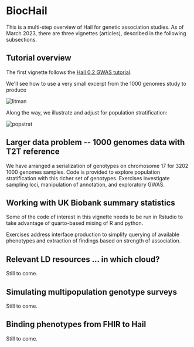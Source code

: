 # BiocHail

This is a multi-step overview of Hail for genetic association
studies.  As of March 2023, there are three vignettes (articles),
described in the following subsections.

## Tutorial overview

The first
vignette follows the [Hail 0.2 GWAS tutorial](https://hail.is/docs/0.2/tutorials/01-genome-wide-association-study.html).

We'll see how to use a very small excerpt from the
1000 genomes study to produce

![litman](https://github.com/vjcitn/BiocHail/raw/main/litman.png)

Along the way, we illustrate and adjust for population stratification:

![popstrat](https://github.com/vjcitn/BiocHail/raw/main/popstrat.png)

## Larger data problem -- 1000 genomes data with T2T reference

We have arranged a serialization of genotypes on chromosome 17
for 3202 1000 genomes samples.  Code is provided
to explore population stratification with this
richer set of genotypes.  Exercises investigate
sampling loci, manipulation of annotation, and exploratory GWAS.

## Working with UK Biobank summary statistics

Some of the code of interest in this vignette needs to be run
in Rstudio to take advantage of quarto-based mixing of R and python.

Exercises address interface production to simplify querying of
available phenotypes and extraction of findings based
on strength of association.

## Relevant LD resources ... in which cloud?

Still to come.

## Simulating multipopulation genotype surveys

Still to come.

## Binding phenotypes from FHIR to Hail

Still to come.
